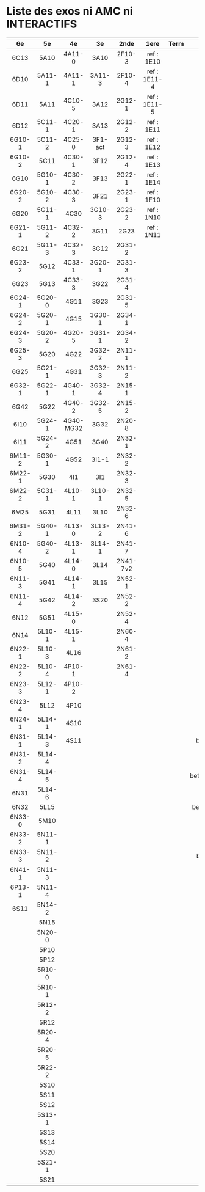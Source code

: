 # Liste des exos ni AMC ni INTERACTIFS

|6e|5e|4e|3e|2nde|1ere|Term|Reste|
|:-:|:-:|:-:|:-:|:-:|:-:|:-:|:-:|
|6C13|5A10|4A11-0|3A10|2F10-3|ref : 1E10||CM020|
|6D10|5A11-1|4A11-1|3A11-3|2F10-4|ref : 1E11-4||CM021|
|6D11|5A11|4C10-5|3A12|2G12-1|ref : 1E11-5||PEA11-1|
|6D12|5C11-1|4C20-1|3A13|2G12-2|ref : 1E11||PEA11|
|6G10-1|5C11-2|4C25-0|3F1-act|2G12-3|ref : 1E12||P003|
|6G10-2|5C11|4C30-1|3F12|2G12-4|ref : 1E13||P004|
|6G10|5G10-1|4C30-2|3F13|2G22-1|ref : 1E14||P005|
|6G20-2|5G10-2|4C30-3|3F21|2G23-1|ref : 1F10||P006|
|6G20|5G11-1|4C30|3G10-3|2G23-2|ref : 1N10||P007|
|6G21-1|5G11-2|4C32-2|3G11|2G23|ref : 1N11||P008|
|6G21|5G11-3|4C32-3|3G12|2G31-2|||P009|
|6G23-2|5G12|4C33-1|3G20-1|2G31-3|||P010|
|6G23|5G13|4C33-3|3G22|2G31-4|||P011|
|6G24-1|5G20-0|4G11|3G23|2G31-5|||P012|
|6G24-2|5G20-1|4G15|3G30-1|2G34-1|||P013|
|6G24-3|5G20-2|4G20-5|3G31-1|2G34-2|||P014|
|6G25-3|5G20|4G22|3G32-2|2N11-1|||beta2F31|
|6G25|5G21-1|4G31|3G32-3|2N11-2|||beta2N60-X1|
|6G32-1|5G22-1|4G40-1|3G32-4|2N15-1|||beta2N60-X2|
|6G42|5G22|4G40-2|3G32-5|2N15-2|||beta3F23|
|6I10|5G24-1|4G40-MG32|3G32|2N20-8|||beta3G15|
|6I11|5G24-2|4G51|3G40|2N32-1|||beta3G41|
|6M11-2|5G30-1|4G52|3I1-1|2N32-2|||beta3s21|
|6M22-1|5G30|4I1|3I1|2N32-3|||beta4C31|
|6M22-2|5G31-1|4L10-1|3L10-1|2N32-5|||beta4G20-3|
|6M25|5G31|4L11|3L10|2N32-6|||beta4G20-4|
|6M31-2|5G40-1|4L13-0|3L13-2|2N41-6|||beta6C33-1|
|6N10-4|5G40-2|4L13-1|3L14-1|2N41-7|||beta6test2|
|6N10-5|5G40|4L14-0|3L14|2N41-7v2|||beta6test2021|
|6N11-3|5G41|4L14-1|3L15|2N52-1|||betaAsymptotesObliques|
|6N11-4|5G42|4L14-2|3S20|2N52-2|||betaDivisionsDePolynomes|
|6N12|5G51|4L15-0||2N52-4|||betaEq1erDegreDansC|
|6N14|5L10-1|4L15-1||2N60-4|||betaEq2eDegAvecParam|
|6N22-1|5L10-3|4L16||2N61-2|||betaEqCarreDansC|
|6N22-2|5L10-4|4P10-1||2N61-4|||betaEqValAbs|
|6N23-3|5L12-1|4P10-2|||||betaEquationsLog|
|6N23-4|5L12|4P10|||||betaExo3d|
|6N24-1|5L14-1|4S10|||||betaExoSimpleMatthieu|
|6N31-1|5L14-3|4S11|||||betaModele10_simple_question-reponse|
|6N31-2|5L14-4||||||betaModele11_parametrable|
|6N31-4|5L14-5||||||betaModele20_plusieurs_types_de_questions|
|6N31|5L14-6||||||betaModele21_parametrables|
|6N32|5L15||||||betaModele30_constructions_géométriques|
|6N33-0|5M10||||||betaModele31_parametrables|
|6N33-2|5N11-1||||||betaModele40_tableau_proportionnalite|
|6N33-3|5N11-2||||||betaModele41_tableau_signes_variations|
|6N41-1|5N11-3||||||betaProbaAouB|
|6P13-1|5N11-4||||||betaProbabilites|
|6S11|5N14-2||||||betaPuissances|
||5N15||||||betaSpline|
||5N20-0||||||betaSys2x2CombLin|
||5P10||||||betaTracerParabole|
||5P12||||||betarotation3d|
||5R10-0||||||betatrinome|
||5R10-1||||||moule_a_exo_mathalea|
||5R12-2||||||moule_a_exo_mathalea2d|
||5R12||||||c3C10-2|
||5R20-4||||||c3N10|
||5R20-5||||||c3N23|
||5R22-2|||||||
||5S10|||||||
||5S11|||||||
||5S12|||||||
||5S13-1|||||||
||5S13|||||||
||5S14|||||||
||5S20|||||||
||5S21-1|||||||
||5S21|||||||
